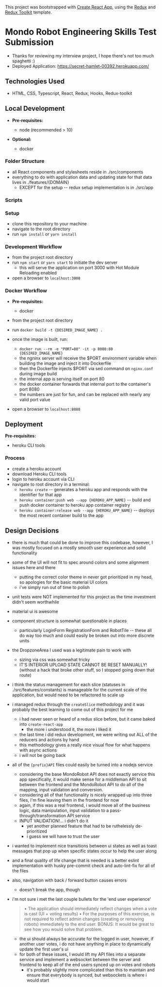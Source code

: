 This project was bootstrapped with [Create React App](https://github.com/facebook/create-react-app), using the [Redux](https://redux.js.org/) and [Redux Toolkit](https://redux-toolkit.js.org/) template.


# Mondo Robot Engineering Skills Test Submission
- Thanks for reviewing my interview project, I hope there's not too much spaghetti :)
- Deployed Application: https://secret-hamlet-00392.herokuapp.com/

## Technologies Used
- HTML, CSS, Typescript, React, Redux, Hooks, Redux-toolkit


## Local Development
- **Pre-requisites:**
  - node (recommended > 10)

- **Optional:**
  - docker

### Folder Structure
- all React components and stylesheets reside in ./src/components
- everything to do with application data and updating state for that data lives in ./features/{DOMAIN}
  - EXCEPT for the setup -- redux setup implementation is in ./src/app

### Scripts

### Setup
- clone this repository to your machine
- navigate to the root directory
- run `npm install` or `yarn install`

### Development Workflow
- from the project  root directory
- run `npm start` or `yarn start` to initiate the dev server
  - this will serve the application on port 3000 with Hot Module Reloading enabled
- open a browser to `localhost:3000`

### Docker Workflow
- **Pre-requisites:**
  - docker

- from the project  root directory
- run `docker build -t {DESIRED_IMAGE_NAME} .`
- once the image is built, run:
  - `docker run --rm -e "PORT=80" -it -p 8080:80 {DESIRED_IMAGE_NAME}`
  - the ngninx server will receive the $PORT environment variable when building the image and inject it into Dockerfile
  - then the Dockerfile injects $PORT via sed command on `nginx.conf` during image build
  - the internal app is serving itself on port 80
  - the docker container forwards that internal port to the container's port 8080
  - the numbers are just for fun, and can be replaced with nearly any valid port value
- open a browser to `localhost:8080`

## Deployment
**Pre-requisites:**
- heroku CLI tools

### Process
- create a heroku account
- download Heroku CLI tools
- login to heroku account via CLI
- navigate to root directory in a terminal:
  - `heroku create` -- generates a heroku app and responds with the identifier for that app
  - `heroku container:push web --app {HEROKU_APP_NAME}` -- build and push docker container to heroku app container registry
  - `heroku container:release web --app {HEROKU_APP_NAME}` -- deploys the most recent container build to the app

## Design Decisions
- there is much that could be done to improve this codebase, however, I was mostly focused on a mostly smooth user experience and solid functionality
- some of the UI will not fit to spec around colors and some alignment issues here and there
  - putting the correct color theme in never got prioritized in my head, so apologies for the basic material UI colors
  - i've simply run out of time to polish
- unit tests were NOT implemented for this project as the time investment didn't seem worthwhile
- material ui is awesome
- component structure is somewhat questionable in places
  - particularly LoginForm RegistrationForm and RobotTile -- these all do way too much and could easily be broken out into more discrete units
- the DropzoneArea I used was a legitimate pain to work with
  - sizing via css was somewhat tricky
  - IT'S INTERIOR UPLOAD STATE CANNOT BE RESET MANUALLY! (without a hack that broke other stuff, so I stopped going down that route)
- i think the status management for each slice (statuses in ./src/features/constants) is manageable for the current scale of the application, but would need to be refactored to scale up
- i managed redux through the `createSlice` methodology and it was probably the best learning to come out of this project for me
  - i had never seen or heard of a redux slice before, but it came baked into `create-react-app`
    - the more i understood it, the more i liked it
  - the last time i did redux development, we were writing out ALL of the reducers and actions by hand
  - this methodology gives a really nice visual flow for what happens with async actions
  - i will not be going back
- all of the `{prefix}API` files could easily be turned into a nodejs service
  - considering the base MondoRobot API does not exactly service this app specifically, it would make sense for a middleman API to sit between the frontend and the MondoRobot API to do all of the mapping, input validation and conversion.
  - considering all of that functionality is nicely wrapped up into three files, I'm fine leaving them in the frontend for now
  - again, if this was a real frontend, i would move all of the business logic, data manipulation, input validation to a pass-through/transformation API service
  - INPUT VALIDATION!... i didn't do it
    - yet another planned feature that had to be ruthelessly de-prioritized
    - i guess we will have to trust the user
- i wanted to implement nice transitions between ui states as well as toast messages that pop up when specific states occur to help the user along
- and a final quality of life change that is needed is a better eslint implementation with husky pre-commit check and auto-lint-fix for all of the files
- also, navigation with back / forward button causes errors
  - doesn't break the app, though

- i'm not sure i met the last couple bullets for the 'end user experience'
  > • The application should immediately reflect changes when a vote is cast (UI + voting results)
  > • For the purposes of this exercise, is not required to reflect admin changes (creating or removing robots) immediately to the end user. BONUS: It would be great to see how you would solve that problem.
  - the ui should always be accurate for the logged in user, however, if another user votes, i do not have anything in place to dynamically update the first user's ui
  - for both of these issues, I would lift my API files into a separate service and implement a websocket between the server and frontend to keep all of the end users synced up on votes and robots
    - it's probably slightly more complicated than this to maintain and ensure that everybody is synced, but websockets is where i would start
